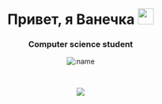 <h1 align="center">Привет, я Ванечка 
<img src="https://github.com/blackcater/blackcater/raw/main/images/Hi.gif" height="32"/></h1>
<h3 align="center">Computer science student</h3>

<p align="center"><img src="https://count.getloli.com/get/@:TuPi4Ok?theme=rule34" alt=":name" /></p>
<br>
<p align="center"><img src=https://github.com/TuPi4Ok/TuPi4Ok/blob/9d084c4feeff87b9869af69b1eb871ef1ce9d3a2/vibe-rabbit.gif></p>


